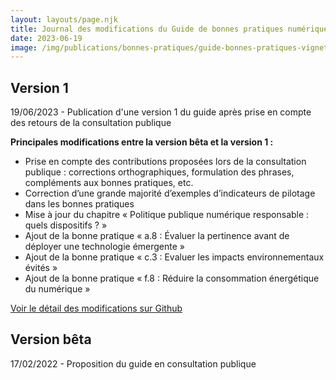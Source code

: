```yaml
---
layout: layouts/page.njk
title: Journal des modifications du Guide de bonnes pratiques numérique responsable
date: 2023-06-19
image: /img/publications/bonnes-pratiques/guide-bonnes-pratiques-vignette.webp
---
```


## Version 1

19/06/2023 - Publication d'une version 1 du guide après prise en compte des retours de la consultation publique

**Principales modifications entre la version bêta et la version 1 :**

-	Prise en compte des contributions proposées lors de la consultation publique : corrections orthographiques, formulation des phrases, compléments aux bonnes pratiques, etc.
-	Correction d’une grande majorité d’exemples d’indicateurs de pilotage dans les bonnes pratiques
-	Mise à jour du chapitre « Politique publique numérique responsable : quels dispositifs ? »
-	Ajout de la bonne pratique « a.8 : Évaluer la pertinence avant de déployer une technologie émergente »
-	Ajout de la bonne pratique « c.3 : Evaluer les impacts environnementaux évités »
-	Ajout de la bonne pratique « f.8 : Réduire la consommation énergétique du numérique »

[Voir le détail des modifications sur Github](https://github.com/DISIC/MiNumEco/pull/102/files)


## Version bêta

17/02/2022 - Proposition du guide en consultation publique
